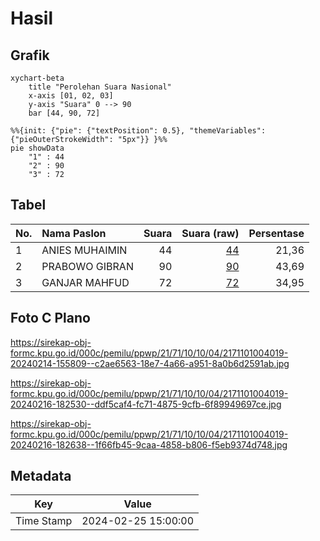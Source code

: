 # Hasil

## Grafik

```mermaid
xychart-beta
    title "Perolehan Suara Nasional"
    x-axis [01, 02, 03]
    y-axis "Suara" 0 --> 90
    bar [44, 90, 72]
```

```mermaid
%%{init: {"pie": {"textPosition": 0.5}, "themeVariables": {"pieOuterStrokeWidth": "5px"}} }%%
pie showData
    "1" : 44
    "2" : 90
    "3" : 72
```

## Tabel

| No. | Nama Paslon    | Suara | Suara (raw) | Persentase |
|:--- |:-------------- | -----:| -----------:| ----------:|
| 1   | ANIES MUHAIMIN | 44    | [44][p-1]   | 21,36      |
| 2   | PRABOWO GIBRAN | 90    | [90][p-2]   | 43,69      |
| 3   | GANJAR MAHFUD  | 72    | [72][p-3]   | 34,95      |


[p-1]: https://github.com/gigit-pemilu/pemilu-2024/blob/main/pilpres/hitung-suara/sub/21-kepulauan-riau/sub/71-kota-batam/sub/10-batam-kota/sub/1004-belian/sub/019-tps/sub/paslon-1.txt
[p-2]: https://github.com/gigit-pemilu/pemilu-2024/blob/main/pilpres/hitung-suara/sub/21-kepulauan-riau/sub/71-kota-batam/sub/10-batam-kota/sub/1004-belian/sub/019-tps/sub/paslon-2.txt
[p-3]: https://github.com/gigit-pemilu/pemilu-2024/blob/main/pilpres/hitung-suara/sub/21-kepulauan-riau/sub/71-kota-batam/sub/10-batam-kota/sub/1004-belian/sub/019-tps/sub/paslon-3.txt

## Foto C Plano

https://sirekap-obj-formc.kpu.go.id/000c/pemilu/ppwp/21/71/10/10/04/2171101004019-20240214-155809--c2ae6563-18e7-4a66-a951-8a0b6d2591ab.jpg

https://sirekap-obj-formc.kpu.go.id/000c/pemilu/ppwp/21/71/10/10/04/2171101004019-20240216-182530--ddf5caf4-fc71-4875-9cfb-6f89949697ce.jpg

https://sirekap-obj-formc.kpu.go.id/000c/pemilu/ppwp/21/71/10/10/04/2171101004019-20240216-182638--1f66fb45-9caa-4858-b806-f5eb9374d748.jpg


## Metadata

| Key        | Value               |
| ---------- | ------------------- |
| Time Stamp | 2024-02-25 15:00:00 |



